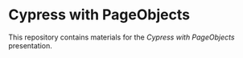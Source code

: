 # Cypress with PageObjects

This repository contains materials for the _Cypress with PageObjects_ presentation.
